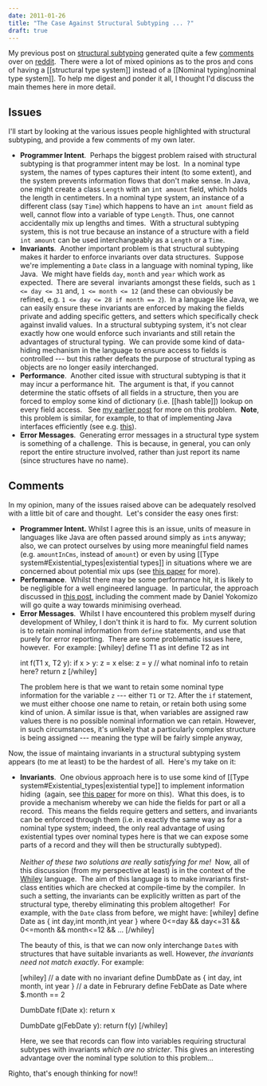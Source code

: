 ```yaml
---
date: 2011-01-26
title: "The Case Against Structural Subtyping ... ?"
draft: true
---
```


My previous post on <a href="http://whiley.org/2010/12/13/why-not-use-structural-subtyping/">structural subtyping</a> generated quite a few <a href="http://www.reddit.com/r/programming/comments/ekmtf/why_dont_more_languages_use_structural_subtyping/">comments</a> over on <a href="http://reddit.com">reddit</a>.  There were a lot of mixed opinions as to the pros and cons of having a [[structural type system]] instead of a [[Nominal typing|nominal type system]]. To help me digest and ponder it all, I thought I'd discuss the main themes here in more detail.
<h2>Issues</h2>
I'll start by looking at the various issues people highlighted with structural subtyping, and provide a few comments of my own later.
<ul>
	<li><strong>Programmer Intent</strong>.  Perhaps the biggest problem raised with structural subtyping is that programmer intent may be lost.  In a nominal type system, the names of types captures their intent (to some extent), and the system prevents information flows that don't make sense. In Java, one might create a class <code>Length</code> with an <code>int amount</code> field, which holds the length in centimeters.  In a nominal type system, an instance of a different class (say <code>Time</code>) which happens to have an <code>int amount</code> field as well, cannot flow into a variable of type <code>Length</code>.  Thus, one cannot accidentally mix up lengths and times.  With a structural subtyping system, this is not true because an instance of a structure with a field <code>int amount</code> can be used interchangeably as a <code>Length</code> or a <code>Time</code>.</li>
	<li><strong>Invariants</strong>.  Another important problem is that structural subtyping makes it harder to enforce invariants over data structures.  Suppose we're implementing a <code>Date</code> class in a language with nominal typing, like Java.  We might have fields <code>day</code>, <code>month</code> and <code>year</code> which work as expected.  There are several  invariants amongst these fields, such as <code>1 &lt;= day &lt;= 31</code> and, <code>1 &lt;= month &lt;= 12</code> (and these can obviously be refined, e.g. <code>1 &lt;= day &lt;= 28 if month == 2</code>).  In a language like Java, we can easily ensure these invariants are enforced by making the fields private and adding specific getters, and setters which specifically check against invalid values.  In a structural subtyping system, it's not clear exactly how one would enforce such invariants and still retain the advantages of structural typing.  We can provide some kind of data-hiding mechanism in the language to ensure access to fields is controlled --- but this rather defeats the purpose of structural typing as objects are no longer easily interchanged.</li>
	<li><strong>Performance</strong>.  Another cited issue with structural subtyping is that it may incur a performance hit.  The argument is that, if you cannot determine the static offsets of all fields in a structure, then you are forced to employ some kind of dictionary (i.e. [[hash table]]) lookup on every field access.   See <a href="http://whiley.org/2011/01/14/one-approach-efficient-structural-subtyping/">my earlier post</a> for more on this problem.  <strong>Note</strong>, this problem is similar, for example, to that of implementing Java interfaces efficiently (see e.g. <a href="http://domino.research.ibm.com/comm/research_people.nsf/pages/dgrove.hpcn01.html">this</a>).</li>
	<li><strong>Error Messages</strong>.  Generating error messages in a structural type system is something of a challenge.  This is because, in general, you can only report the entire structure involved, rather than just report its name (since structures have no name).</li>
</ul>
<h2>Comments</h2>
In my opinion, many of the issues raised above can be adequately resolved with a little bit of care and thought.  Let's consider the easy ones first:
<ul>
	<li><strong>Programmer Intent.</strong> Whilst I agree this is an issue, units of measure in languages like Java are often passed around simply as <code>int</code>s anyway;  also, we can protect ourselves by using more meaningful field names (e.g. <code>amountInCms</code>, instead of <code>amount</code>)   or even by using [[Type system#Existential_types|existential types]]  in  situations where we are concerned about potential mix ups (see <a href="http://www.cs.utexas.edu/%7Ewcook/Drafts/2009/essay.pdf">this paper</a> for more).</li>
	<li><strong>Performance</strong>.  Whilst there may be some performance hit, it is likely to be negligible for a well engineered language.  In particular, the approach discussed in <a href="http://whiley.org/2011/01/14/one-approach-efficient-structural-subtyping/">this post</a>, including the comment made by Daniel Yokomizo will go quite a way towards minimising overhead.</li>
	<li><strong>Error Messages</strong>.  Whilst I have encountered this problem myself during development of Whiley, I don't think it is hard to fix.  My current solution is to retain nominal information from <code>define</code> statements, and use that purely for error reporting.  There are some problematic issues here, however.  For example: [whiley]
define T1 as int
define T2 as int

int f(T1 x, T2 y):
   if x &gt; y:
      z = x
   else:
      z = y
   // what nominal info to retain here?
   return z
[/whiley]

The problem here is that we want to retain some nominal type information for the variable <code>z</code> --- either <code>T1</code> or <code>T2</code>.  After the <code>if</code> statement, we must either choose one name to retain, or retain both using some kind of union.
A similar issue is that, when variables are assigned raw values there is no possible nominal information we can retain.  However, in such circumstances, it's unlikely that a particularly complex structure is being assigned --- meaning the type will be fairly simple anyway,</li>
</ul>
Now, the issue of maintaing invariants in a structural subtyping system appears (to me at least) to be the hardest of all.  Here's my take on it:
<ul>
	<li><strong>Invariants</strong>.  One obvious approach here is to use some kind of [[Type system#Existential_types|existential type]] to implement information hiding  (again, see <a href="http://www.cs.utexas.edu/%7Ewcook/Drafts/2009/essay.pdf">this paper</a> for more on this).  What this does, is to provide a mechanism whereby we can hide the fields for part or all a record.  This means the fields require getters and setters, and invariants can be enforced through them (i.e. in exactly the same way as for a nominal type system; indeed, the only real advantage of using existential types over nominal types here is that we can expose some parts of a record and they will then be structurally subtyped).  <br><br><em>Neither of these two solutions are really satisfying for me!</em>  Now, all of this discussion (from my perspective at least) is in the context of the <a href="http://whiley.org">Whiley</a> language.  The aim of this language is to make invariants first-class entities which are checked at compile-time by the compiler.  In such a setting, the invariants can be explicitly written as part of the structural type, thereby eliminating this problem altogether!  For example, with the <code>Date</code> class from before, we might have: [whiley]
define Date as { int day,int month,int year } where
 0&lt;=day &amp;&amp; day&lt;=31 &amp;&amp; 0&lt;=month &amp;&amp; month&lt;=12 &amp;&amp; ...
[/whiley]

The beauty of this, is that we can now only interchange <code>Date</code>s with structures that have suitable invariants as well.  However, <em>the invariants need not match exactly</em>.  For example:

[whiley]
// a date with no invariant
define DumbDate as { int day, int month, int year }
// a date in Februrary
define FebDate as Date where $.month == 2

DumbDate f(Date x):
    return x

DumbDate g(FebDate y):
    return f(y)
[/whiley]

Here, we see that records can flow into variables requiring structural subtypes with invariants <em>which are no stricter</em>.  This gives an interesting advantage over the nominal type solution to this problem... </li>
</ul>
Righto, that's enough thinking for now!!